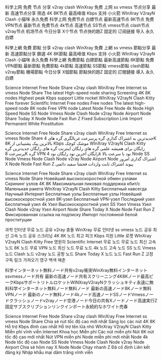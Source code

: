 科学上网 免费 节点 分享 v2ray clash WinXray 免费 上网 ss vmess 节点分享
最新 高速节点分享 筛选 4K 8K节点 最高峰值 Kbps 支持 小火箭 WInXray V2rayN Clash 小猫咪 永久免费 科学上网 免费节点 白嫖节点
最新高速节点 8K节点 免费VPN节点
最新节点 免费节点 4k节点 高速节点 SS节点 vmess节点 clash节点 v2ray节点 机场节点 今日分享 X个节点 节点快的跑Z 固定的 订阅链接 导入 永久白嫖

科學上網 免費 節點 分享 v2ray clash WinXray 免費 上網 ss vmess 節點分享
最新 高速節點分享 篩選 4K 8K節點 最高峰值 Kbps 支持 小火箭 WInXray V2rayN Clash 小貓咪 永久免費 科學上網 免費節點 白嫖節點
最新高速節點 8K節點 免費VPN節點
最新節點 免費節點 4k節點 高速節點 SS節點 vmess節點 clash節點 v2ray節點 機場節點 今日分享 X個節點 節點快的跑Z 固定的 訂閱鏈接 導入 永久白嫖

Science Internet Free Node Share v2ray clash WinXray Free Internet ss vmess Node Share
The latest High-speed node sharing Screening 4K 8K nodes Highest peak Kbps support Little rocket WInXray V2rayN Clash Kitty Free forever Scientific Internet Free nodes Free nodes
The latest high-speed node 8K node Free VPN node
Latest Node Free Node 4k Node High Speed Node SS Node Vmess Node Clash Node v2ray Node Airport Node Share Today X Node Node Fast Run Z Fixed Subscription Link Import Permanent White Prostitution

Science Internet Free Node Share v2ray clash WinXray Free Internet ss vmess Node Share
جدیدترین به اشتراک گذاری گره پرسرعت غربالگری گره های 4K 8K بالاترین پیک پشتیبانی از Kbps موشک کوچک WInXray V2rayN Clash Kitty رایگان برای همیشه علمی گره های رایگان اینترنت گره های رایگان
جدیدترین گره پرسرعت 8K گره VPN رایگان
آخرین نود رایگان نود 4k نود با سرعت بالا Node SS Node Vmess Node Clash Node v2ray Node Airport Node اشتراک گذاری امروز X Node Node Fast Run Z پیوند اشتراک ثابت واردات فحشا سفید دائمی

Science Internet Free Node Share v2ray clash WinXray Free Internet ss vmess Node Share
Новейший высокоскоростной обмен узлами Скрининг узлов 4K 8K Максимальная пиковая поддержка кбит/с Маленькая ракета WInXray V2rayN Clash Kitty Бесплатный навсегда Научный Интернет Бесплатные узлы Бесплатные узлы
Новейший высокоскоростной узел 8K-узел Бесплатный VPN-узел
Последний узел Бесплатный узел 4k Узел Высокоскоростной узел SS Узел Vmess Узел Clash Node v2ray Узел Airport Node Share Today X Node Node Fast Run Z Фиксированная ссылка на подписку Импорт постоянной белой проституции

과학 인터넷 무료 노드 공유 v2ray 충돌 WinXray 무료 인터넷 ss vmess 노드 공유
최신 고속 노드 공유 스크리닝 4K 8K 노드 최고 피크 Kbps 지원 Little 로켓 WInXray V2rayN Clash Kitty Free 영원히 Scientific Internet 무료 노드 무료 노드
최신 고속 노드 8K 노드 무료 VPN 노드
최신 노드 무료 노드 4k 노드 고속 노드 SS 노드 Vmess 노드 Clash 노드 v2ray 노드 공항 노드 Share Today X 노드 노드 Fast Run Z 고정 구독 링크 가져오기 영구 백색 매춘

科学インターネット無料ノード共有v2ray衝突WinXray無料インターネットssvmessノード共有
最新の高速ノード共有スクリーニング4K8Kノード最高ピークKbpsサポートリトルロケットWINXrayV2rayNクラッシュキティ永遠に無料科学インターネット無料ノード無料ノード
最新の高速ノード8Kノード無料VPNノード
最新のノード無料ノード4kノード高速ノードSSノードVmessノードクラッシュノードv2rayノード空港ノード今日の共有Xノードノード高速実行Z固定サブスクリプションリンクインポート永続的なホワイト売春

Science Internet Free Node Share v2ray clash WinXray Free Internet ss vmess Node Share
Chia sẻ nút tốc độ cao mới nhất Sàng lọc các nút 4K 8K Hỗ trợ Kbps đỉnh cao nhất Hỗ trợ tên lửa nhỏ WInXray V2rayN Clash Kitty Miễn phí vĩnh viễn Internet Khoa học Miễn phí Các nút miễn phí
Nút 8K nút tốc độ cao mới nhất Nút VPN miễn phí
Node miễn phí mới nhất Node 4k Node tốc độ cao Node SS Node Vmess Node Clash Node v2ray Node Airport Chia sẻ hôm nay X Node Node Chạy nhanh Z Đã cố định Liên kết đăng ký Nhập khẩu mại dâm trắng vĩnh viễn
